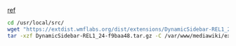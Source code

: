 

[ref](http://www.mediawiki.org/wiki/Extension:DynamicSidebar)
```bash
cd /usr/local/src/
wget "https://extdist.wmflabs.org/dist/extensions/DynamicSidebar-REL1_24-f9baa48.tar.gz"
tar -xzf DynamicSidebar-REL1_24-f9baa48.tar.gz -C /var/www/mediawiki/extensions

```
